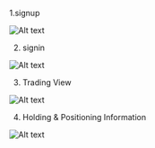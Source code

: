 1.signup

![Alt text](image-1.png)

2. signin

![Alt text](image.png)

3. Trading View 

![Alt text](image-2.png)


4. Holding & Positioning Information

![Alt text](image-5.png)
